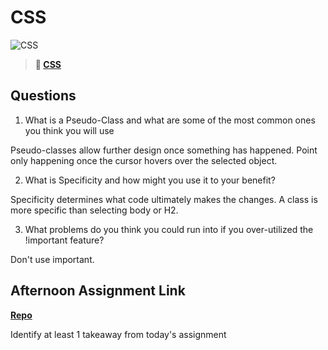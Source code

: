 # CSS

![CSS](https://bcw.blob.core.windows.net/public/cssUnit/1411879719053976)

> **📖 [CSS](https://codeworksacademy.com/fs-student-guide/resources/wk1/03-CSS)**

## Questions

1. What is a Pseudo-Class and what are some of the most common ones you think you will use

Pseudo-classes allow further design once something has happened. Point only happening once the cursor hovers over the selected object.

2. What is Specificity and how might you use it to your benefit?

Specificity determines what code ultimately makes the changes. A class is more specific than selecting body or H2.

3. What problems do you think you could run into if you over-utilized the !important feature?

Don't use important.

## Afternoon Assignment Link

**[Repo](https://github.com/jon-cron/codebreaks)**

Identify at least 1 takeaway from today's assignment

